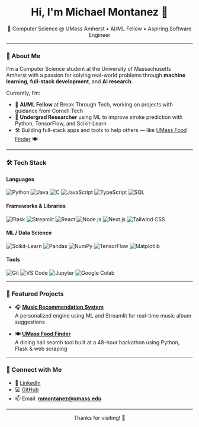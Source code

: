 <h1 align="center">Hi, I'm Michael Montanez 👋</h1>

<p align="center">
  📍 Computer Science @ UMass Amherst • AI/ML Fellow • Aspiring Software Engineer
</p>

---

### 🚀 About Me

I'm a Computer Science student at the University of Massachusetts Amherst with a passion for solving real-world problems through **machine learning**, **full-stack development**, and **AI research**. 

Currently, I’m:
- 🤖 **AI/ML Fellow** at Break Through Tech, working on projects with guidance from Cornell Tech  
- 🧠 **Undergrad Researcher** using ML to improve stroke prediction with Python, TensorFlow, and Scikit-Learn  
- 🛠️ Building full-stack apps and tools to help others — like [UMass Food Finder](https://github.com/montanezm1/umass-food-finder) 🍽️

---

### 🛠️ Tech Stack

#### **Languages**
![Python](https://img.shields.io/badge/Python-3776AB?style=for-the-badge&logo=python&logoColor=white)
![Java](https://img.shields.io/badge/Java-ED8B00?style=for-the-badge&logo=java&logoColor=white)
![C](https://img.shields.io/badge/C-00599C?style=for-the-badge&logo=c&logoColor=white)
![JavaScript](https://img.shields.io/badge/JavaScript-F7DF1E?style=for-the-badge&logo=javascript&logoColor=black)
![TypeScript](https://img.shields.io/badge/TypeScript-3178C6?style=for-the-badge&logo=typescript&logoColor=white)
![SQL](https://img.shields.io/badge/SQL-4479A1?style=for-the-badge&logo=postgresql&logoColor=white)

#### **Frameworks & Libraries**
![Flask](https://img.shields.io/badge/Flask-000000?style=for-the-badge&logo=flask&logoColor=white)
![Streamlit](https://img.shields.io/badge/Streamlit-FF4B4B?style=for-the-badge&logo=streamlit&logoColor=white)
![React](https://img.shields.io/badge/React-20232A?style=for-the-badge&logo=react&logoColor=61DAFB)
![Node.js](https://img.shields.io/badge/Node.js-339933?style=for-the-badge&logo=nodedotjs&logoColor=white)
![Next.js](https://img.shields.io/badge/Next.js-000000?style=for-the-badge&logo=nextdotjs&logoColor=white)
![Tailwind CSS](https://img.shields.io/badge/Tailwind-06B6D4?style=for-the-badge&logo=tailwindcss&logoColor=white)

#### **ML / Data Science**
![Scikit-Learn](https://img.shields.io/badge/Scikit--Learn-F7931E?style=for-the-badge&logo=scikit-learn&logoColor=white)
![Pandas](https://img.shields.io/badge/Pandas-150458?style=for-the-badge&logo=pandas&logoColor=white)
![NumPy](https://img.shields.io/badge/NumPy-013243?style=for-the-badge&logo=numpy&logoColor=white)
![TensorFlow](https://img.shields.io/badge/TensorFlow-FF6F00?style=for-the-badge&logo=tensorflow&logoColor=white)
![Matplotlib](https://img.shields.io/badge/Matplotlib-008080?style=for-the-badge&logo=matplotlib&logoColor=white)

#### **Tools**
![Git](https://img.shields.io/badge/Git-F05032?style=for-the-badge&logo=git&logoColor=white)
![VS Code](https://img.shields.io/badge/VS%20Code-007ACC?style=for-the-badge&logo=visual-studio-code&logoColor=white)
![Jupyter](https://img.shields.io/badge/Jupyter-F37626?style=for-the-badge&logo=jupyter&logoColor=white)
![Google Colab](https://img.shields.io/badge/Colab-F9AB00?style=for-the-badge&logo=googlecolab&logoColor=white)

---

### 📌 Featured Projects

- 🎧 [**Music Recommendation System**](https://github.com/montanezm1/music_rec_system)  
  A personalized engine using ML and Streamlit for real-time music album suggestions

- 🍽️ [**UMass Food Finder**](https://github.com/montanezm1/umass-food-finder)  
  A dining hall search tool built at a 48-hour hackathon using Python, Flask & web scraping

---

### 🤝 Connect with Me

- 💼 [LinkedIn](https://linkedin.com/in/michael-montanez-)
- 💻 [GitHub](https://github.com/montanezm1)
- 📫 Email: **mmontanez@umass.edu**

---

<p align="center">
  Thanks for visiting! 🚀
</p>
